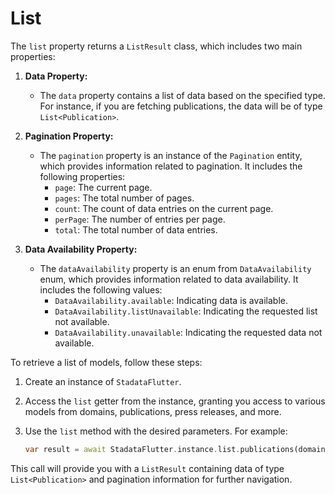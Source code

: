 # List

The `list` property returns a `ListResult` class, which includes two main properties:

1. **Data Property:**

   - The `data` property contains a list of data based on the specified type. For instance, if you are fetching publications, the data will be of type `List<Publication>`.

2. **Pagination Property:**

   - The `pagination` property is an instance of the `Pagination` entity, which provides information related to pagination. It includes the following properties:
     - `page`: The current page.
     - `pages`: The total number of pages.
     - `count`: The count of data entries on the current page.
     - `perPage`: The number of entries per page.
     - `total`: The total number of data entries.

3. **Data Availability Property:**

   - The `dataAvailability` property is an enum from `DataAvailability` enum, which provides information related to data availability. It includes the following values:
     - `DataAvailability.available`: Indicating data is available.
     - `DataAvailability.listUnavailable`: Indicating the requested list not available.
     - `DataAvailability.unavailable`: Indicating the requested data not available.

To retrieve a list of models, follow these steps:

1. Create an instance of `StadataFlutter`.

2. Access the `list` getter from the instance, granting you access to various models from domains, publications, press releases, and more.

3. Use the `list` method with the desired parameters. For example:

   ```dart
   var result = await StadataFlutter.instance.list.publications(domain: '7200');
   ```

This call will provide you with a `ListResult` containing data of type `List<Publication>` and pagination information for further navigation.
